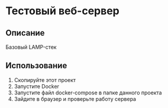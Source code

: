 # Тестовый веб-сервер
## Описание
Базовый LAMP-стек
## Использование
1. Скопируйте этот проект
2. Запустите Docker
3. Запустите файл docker-compose в папке данного проекта
4. Зайдите в браузер и проверьте работу сервера
